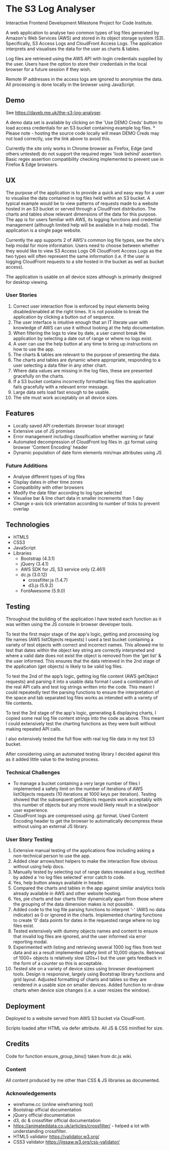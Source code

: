 # The S3 Log Analyser

Interactive Frontend Development Milestone Project for Code Institute.

A web application to analyse two common types of log files generated by Amazon's Web Services (AWS) and stored in its object storage system (S3). Specifically, S3 Access Logs and CloudFront Access Logs. The application interprets and visualises the data for the user as charts & tables.

Log files are retrieved using the AWS API with login credentials supplied by the user. Users have the option to store their credentials in the local browser for a future session if they wish.

Remote IP addresses in the access logs are ignored to anonymise the data. All processing is done locally in the browser using JavaScript.

## Demo

See https://daveb.me.uk/the-s3-log-analyser.

A demo data set is available by clicking on the 'Use DEMO Creds' button to load access credentials for an S3 bucket containing example log files. * Please note - hosting the source code locally will mean DEMO Creds may not load correctly, use the link above to avoid this.

Currently the site only works in Chrome browser as Firefox, Edge (and others untested) do not support the required regex 'look behind' assertion. Basic regex assertion compatibility checking implemented to prevent use in Firefox & Edge browsers.

## UX

The purpose of the application is to provide a quick and easy way for a user to visualise the data contained in log files held within an S3 bucket. A typical example would be to view patterns of requests made to a website hosted in an S3 bucket or served through a CloudFront distribution. The charts and tables show relevant dimensions of the data for this purpose. The app is for users familiar with AWS, its logging functions and credential management (although limited help will be available in a help modal). The application is a single page website.

Currently the app supports 2 of AWS's common log file types, see the site's help modal for more information. Users need to choose between whether they would like to view S3 Access Logs OR CloudFront Access Logs as the two types will often represent the same information (i.e. if the user is logging CloudFront requests to a site hosted in the bucket as well as bucket access).

The application is usable on all device sizes although is primarily designed for desktop viewing.

### User Stories

1. Correct user interaction flow is enforced by input elements being disabled/enabled at the right times. It is not possible to break the application by clicking a button out of sequence.
2. The user interface is intuitive enough that an IT literate user with knowledge of AWS can use it without looking at the help documentation.
3. When filtering the logs to view by date, a user cannot break the application by selecting a date out of range or where no logs exist.
4. A user can use the help button at any time to bring up instructions on how to use the app.
5. The charts & tables are relevant to the purpose of presenting the data.
6. The charts and tables are dynamic where appropriate, responding to a user selecting a data filter in any other chart.
7. Where data values are missing in the log files, these are presented gracefully on the charts.
8. If a S3 bucket contains incorrectly formatted log files the application fails gracefully with a relevant error message.
9. Large data sets load fast enough to be usable.
10. The site must work acceptably on all device sizes.

## Features

- Locally saved API credentials (browser local storage)
- Extensive use of JS promises
- Error management including classification whether warning or fatal
- Automated decompression of CloudFront log files in .gz format using browser 'Content Encoding' header
- Dynamic population of date form elements min/max attributes using JS

### Future Additions

- Analyse different types of log files
- Display dates in other time zones
- Compatibility with other browsers
- Modify the date filter according to log type selected
- Visualise bar & line chart data in smaller increments than 1 day
- Change x-axis tick orientation according to number of ticks to prevent overlap

## Technologies

- HTML5
- CSS3
- JavaScript
- Libraries
    - Bootstrap (4.3.1)
    - jQuery (3.4.1)
    - AWS SDK for JS, S3 service only (2.461)
    - dc.js (3.0.12)
        - crossfilter.js (1.4.7)
        - d3.js (5.9.2)
    - FontAwesome (5.9.0)

## Testing

Throughout the building of the application I have tested each function as it was written using the JS console in browser developer tools.

To test the first major stage of the app's logic, getting and processing log file names (AWS listObjects requests) I used a test bucket containing a variety of test objects with correct and incorrect names. This allowed me to test that dates within the object key string are correctly interpreted and where a valid date does not exist the object is removed from the ‘get list’ & the user informed. This ensures that the data retrieved in the 2nd stage of the application (get objects) is likely to be valid log files. 

To test the 2nd of the app’s logic, getting log file content (AWS getObject requests) and parsing it into a usable data format I used a combination of the real API calls and test log strings written into the code. This meant I could repeatedly test the parsing functions to ensure the interpretation of the space and tab separated log files works as intended with a variety of file contents.

To test the 3rd stage of the app's logic, generating & displaying charts, I copied some real log file content strings into the code as above. This meant I could extensively test the charting functions as they were built without making repeated API calls.

I also extensively tested the full flow with real log file data in my test S3 bucket.

After considering using an automated testing library I decided against this as it added little value to the testing process.

### Technical Challenges

- To manage a bucket containing a very large number of files I implemented a safety limit on the number of iterations of AWS listObjects requests (10 iterations at 1000 keys per iteration). Testing showed that the subsequent getObjects requests work acceptably with this number of objects but any more would likely result in a slow/poor user experience.
- CloudFront logs are compressed using .gz format. Used Content Encoding header to get the browser to automatically decompress these without using an external JS library.

### User Story Testing

1. Extensive manual testing of the applications flow including asking a non-technical person to use the app.
2. Added clear arrows/text helpers to make the interaction flow obvious without using help docs.
3. Manually tested by selecting out of range dates revealed a bug, rectified by added a 'no log files selected' error catch to code.
4. Yes, help button always available in header.
5. Compared the charts and tables in the app against similar analytics tools already available in AWS and other website hosting.
6. Yes, pie charts and bar charts filter dynamically apart from those where the grouping of the data dimension makes is not possible.
7. Added code to the log file parsing functions to interpret '-' (AWS no data indicator) as 0 or ignored in the charts. Implemented charting functions to create ‘0’ data points for dates in the requested range where no log files exist.
8. Tested extensively with dummy objects names and content to ensure that invalid log files are ignored, and the user informed via error reporting modal. 
9. Experimented with listing and retrieving several 1000 log files from test data and as a result implemented safety limit of 10,000 objects. Retrieval of 1000+ objects is relatively slow (20s+) but the user gets feedback in the form of a counter so this is acceptable.
10. Tested site on a variety of device sizes using browser development tools. Design is responsive, largely using Bootstrap library functions and grid layout. Adjusted formatting of charts and tables so they are rendered in a usable size on smaller devices. Added function to re-draw charts when device size changes (i.e. a user resizes the window).

## Deployment

Deployed to a website served from AWS S3 bucket via CloudFront.

Scripts loaded after HTML via defer attribute. All JS & CSS minified for size.

## Credits

Code for function ensure_group_bins() taken from dc.js wiki.

### Content

All content produced by me other than CSS & JS libraries as documented.

### Acknowledgements

- wireframe.cc (online wireframing tool)
- Bootstrap official documentation
- jQuery official documentation
- d3, dc & crossfilter official documentation
- https://animateddata.co.uk/articles/crossfilter/ - helped a lot with understanding crossfilter.
- HTML5 validator https://validator.w3.org/
- CSS3 validator https://jigsaw.w3.org/css-validator/
